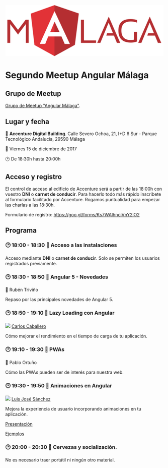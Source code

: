 <img src="logo_angular2.png">

# Segundo Meetup Angular Málaga

## Grupo de Meetup

[Grupo de Meetup "Angular Málaga"](https://www.meetup.com/es-ES/preview/Angular-Malaga).

## Lugar y fecha

:round_pushpin: **Accenture Digital Building**. Calle Severo Ochoa, 21, I+D 6 Sur - Parque Tecnológico Andalucía, 29590 Málaga

:date: Viernes 15 de diciembre de 2017

:clock2: De 18:30h hasta 20:00h

## Acceso y registro

El control de acceso al edificio de Accenture será a partir de las 18:00h con vuestro **DNI** o **carnet de conducir**. Para hacerlo todo más rápido inscribete al formulario facilitado por Accenture. Rogamos puntualidad para empezar las charlas a las 18:30h.

Formulario de registro: <https://goo.gl/forms/Ks7WAlhnciVnY2lO2>

## Programa

### :clock2: 18:00 - 18:30 :pencil: Acceso a las instalaciones

Acceso mediante **DNI** o **carnet de conducir**. Solo se permiten los usuarios registrados previamente.

### :clock2: 18:30 - 18:50 :speech_balloon: Angular 5 - Novedades

:man: Rubén Triviño

Repaso por las principales novedades de Angular 5.

### :clock2: 18:50 - 19:10 :speech_balloon: Lazy Loading con Angular

<a href="https://github.com/Caballerog"><img src="https://avatars2.githubusercontent.com/u/8807391?s=460&v=4" width="20px"></a> [Carlos Caballero](https://github.com/Caballerog)

Cómo mejorar el rendimiento en el tiempo de carga de tu aplicación.

### :clock2: 19:10 - 19:30 :speech_balloon: PWAs

:man: Pablo Ortuño

Cómo las PWAs pueden ser de interés para nuestra web.

### :clock2: 19:30 - 19:50 :speech_balloon: Animaciones en Angular

<a href="https://github.com/LuisJoseSanchez"><img src="https://avatars0.githubusercontent.com/u/840797?s=40&v=4" width="20px"></a> [Luis José Sánchez](https://github.com/LuisJoseSanchez)

Mejora la experiencia de usuario incorporando animaciones en tu aplicación.

[Presentación](https://rawgit.com/LuisJoseSanchez/presentacion-animaciones-en-angular/master/presentacion/index.html)

[Ejemplos](https://github.com/LuisJoseSanchez/animaciones-en-angular)

### :clock2: 20:00 - 20:30 :beers: Cervezas y socialización.

No es necesario traer portátil ni ningún otro material.
